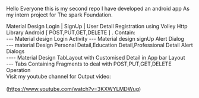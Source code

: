 Hello Everyone this is my second repo I have developed an android app As my intern project for The spark Foundation.

Material Design  Login | SignUp | User Detail Registration using Volley Http Library Android [ POST,PUT,GET,DELETE ] . 
Contain:
<br>--- Material design Login Activity
--- Material design signUp Alert Dialog<br>
--- material Design Personal Detail,Education Detail,Professional Detail Alert Dialogs
<br>---- Material Design TabLayout with Customised Detail in App bar Layout<br>
---  Tabs Containing Fragments to deal with POST,PUT,GET,DELETE Operation<br>
      Visit my youtube channel for Output video:<br> </a><br>
      (https://www.youtube.com/watch?v=3KXWYLMDWug)
      <br>
      
      
